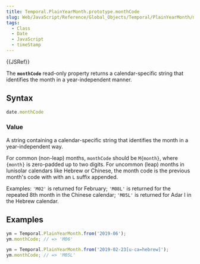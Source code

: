 ```yaml
---
title: Temporal.PlainYearMonth.prototype.monthCode
slug: Web/JavaScript/Reference/Global_Objects/Temporal/PlainYearMonth/monthCode
tags:
  - Class
  - Date
  - JavaScript
  - timeStamp
---
```

{{JSRef}}

The **`monthCode`** read-only property returns a calendar-specific string that
identifies the month in a year-independent manner.

## Syntax

```js
date.monthCode
```

### Value

A string containing a calendar-specific string that identifies the month in a
year-independent way.

For common (non-leap) months, `monthCode` should be `M{month}`, where `{month}`
is zero-padded up to two digits. For uncommon (leap) months in lunisolar
calendars like Hebrew or Chinese, the month code is the previous month's code
with with an `L` suffix appended.

Examples: `'M02'` is returned for February; `'M08L'` is returned for the
repeated 8th month in the Chinese calendar; `'M05L'` is returned for Adar I in
the Hebrew calendar.

## Examples

```js
ym = Temporal.PlainYearMonth.from('2019-06');
ym.monthCode; // => 'M06'

ym = Temporal.PlainYearMonth.from('2019-02-23[u-ca=hebrew]');
ym.monthCode; // => 'M05L'
```
